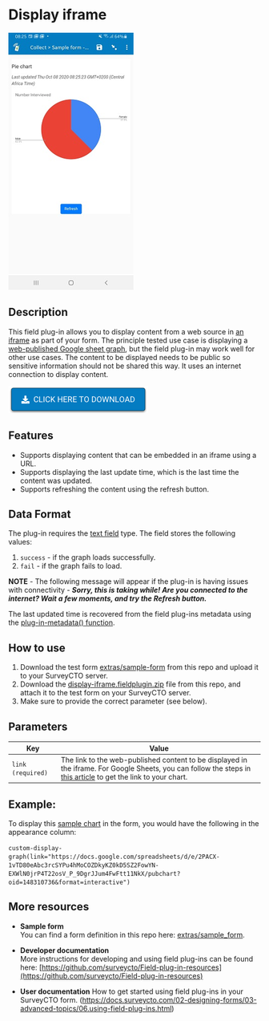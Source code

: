 # Display iframe

![display-iframe field plug-in](extras/display_graph.jpg)

## Description

This field plug-in allows you to display content from a web source in [an iframe](https://www.w3schools.com/tags/tag_iframe.asp) as part of your form. The principle tested use case is displaying a [web-published Google sheet graph](https://support.google.com/docs/answer/1047436?hl=en&ref_topic=1361474), but the field plug-in may work well for other use cases. The content to be displayed needs to be public so sensitive information should not be shared this way. It uses an internet connection to display content.

[![Download now](extras/download-button.png)](https://github.com/surveycto/display-iframe/raw/master/display-iframe.fieldplugin.zip)

## Features

* Supports displaying content that can be embedded in an iframe using a URL.
* Supports displaying the last update time, which is the last time the content was updated.
* Supports refreshing the content using the refresh button.

## Data Format

The plug-in requires the [text field](https://docs.surveycto.com/02-designing-forms/01-core-concepts/03a.field-types-text.html) type. The field stores the following values:

1. `success` - if the graph loads successfully.
1. `fail` - if the graph fails to load.

**NOTE** - The following message will appear if the plug-in is having issues with connectivity - ***Sorry, this is taking while! Are you connected to the internet? Wait a few moments, and try the Refresh button.***

The last updated time is recovered from the field plug-ins metadata using the [plug-in-metadata() function](https://docs.surveycto.com/02-designing-forms/01-core-concepts/09.expressions.html#plug-in-metadata).

## How to use

1. Download the test form [extras/sample-form](https://github.com/surveycto/display-iframe/blob/master/extras/sample-form/Sample%20form%20-%20Display%20iframe.xlsx) from this repo and upload it to your SurveyCTO server.
1. Download the [display-iframe.fieldplugin.zip](https://github.com/surveycto/display-iframe/raw/master/display-iframe.fieldplugin.zip) file from this repo, and attach it to the test form on your SurveyCTO server.
1. Make sure to provide the correct parameter (see below).

## Parameters

| **Key** | **Value** |
| --- | --- |
| `link (required)` | The link to the web-published content to be displayed in the iframe. For Google Sheets, you can follow the steps in [this article](https://support.google.com/docs/answer/1047436?co=GENIE.Platform%3DDesktop&hl=en) to get the link to your chart. |

## Example:

To display this [sample chart](https://docs.google.com/spreadsheets/d/1celfPEyKUThteeWtJtb0JptUmzX7QNCPuwBXlcWJLTI/edit#gid=1173610336) in the form, you would have the following in the appearance column:

`custom-display-graph(link="https://docs.google.com/spreadsheets/d/e/2PACX-1vTD80eAbc3rcSYPu4hMoCOZDkyKZ0kD5SZ2FowYN-EXWlN0jrP4T22osV_P_9DgrJJum4FwFtt11NkX/pubchart?oid=148310736&format=interactive")`

## More resources

* **Sample form**  
You can find a form definition in this repo here: [extras/sample_form](https://github.com/surveycto/table-list/raw/master/extras/example_form/table-list%20sample%20folder.zip).

* **Developer documentation**  
More instructions for developing and using field plug-ins can be found here: [https://github.com/surveycto/Field-plug-in-resources](https://github.com/surveycto/Field-plug-in-resources)

* **User documentation**
How to get started using field plug-ins in your SurveyCTO form.
(https://docs.surveycto.com/02-designing-forms/03-advanced-topics/06.using-field-plug-ins.html)
